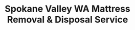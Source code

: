 ---
layout: location.njk
title: Spokane Valley WA Mattress Removal & Disposal Service
description: Professional mattress removal in Spokane Valley, WA. Next-day pickup  Serving Spokane suburb families, healthcare workers, and suburban communities.
permalink: /mattress-removal/washington/spokane/spokane-valley/
city: Spokane Valley
state: Washington
stateSlug: washington
parentMetro: Spokane
tier: 2
coordinates:
  lat: 47.6730
  lng: -117.2396
pricing:
  startingPrice: 125
  single: 125
  queen: 155
  king: 180
  boxSpring: 30
neighborhoods:
  - name: Spokane Valley Mall Area
    zipCodes: ["99212"]
  - name: Central Valley School District
    zipCodes: ["99206", "99212"]
  - name: East Valley
    zipCodes: ["99216", "99037"]
  - name: West Valley
    zipCodes: ["99027", "99206"]
  - name: Spokane River Corridor
    zipCodes: ["99212", "99206"]
  - name: University Road Area
    zipCodes: ["99206", "99212"]
  - name: Sullivan Road Corridor
    zipCodes: ["99037", "99216"]
  - name: Plantes Ferry Area
    zipCodes: ["99016", "99037"]
  - name: Mirabeau Point
    zipCodes: ["99016", "99212"]
  - name: Centennial Trail District
    zipCodes: ["99206", "99212", "99216"]
zipCodes: ["99206", "99212", "99016", "99216", "99037", "99027"]
recyclingPartners:
  - Sunshine Disposal and Recycling
  - Spokane Valley Transfer Station
  - Spokane County Valley Transfer Station
localRegulations: Spokane Valley contracts with Sunshine Disposal and Recycling for waste services. Mattresses require special disposal through transfer stations - the Spokane Valley Transfer Station offers free self-haul recycling while the County Valley Transfer Station accepts mattresses with fees. Professional pickup services provide convenient alternatives to transfer station trips for busy suburban families.
nearbyCities:
  - name: Spokane
    slug: spokane
    distance: 12
    isSuburb: false
  - name: Seattle
    slug: seattle
    distance: 280
    isSuburb: false
  - name: Tacoma
    slug: tacoma
    distance: 300
    isSuburb: false
  - name: Bellingham
    slug: bellingham
    distance: 350
    isSuburb: false
reviews:
  count: 189
  featured:
    - text: "Providence Health shift change at 7am meant I needed early pickup. Team arrived at 6:30 with guest mattress gone before my commute started. Perfect for us healthcare workers with unusual schedules."
      author: "Rachel K."
      neighborhood: "University Road Area"
    - text: "Moving from Mirabeau Point townhouse to downtown Spokane apartment. Old king mattress wouldn't fit in the elevator. Called these folks Tuesday, gone Wednesday morning. Made suburban to city transition seamless."
      author: "Tom R."
      neighborhood: "Mirabeau Point"
    - text: "Central Valley High grad moving to college. Parents needed the bedroom mattress gone for home office conversion. Quick and professional service."
      author: "Sarah M."
      neighborhood: "Central Valley School District"
faqs:
  - question: "How quickly can you pick up mattresses in Spokane Valley?"
    answer: "We offer next-day service throughout Spokane Valley and the greater Spokane metro area. Our team schedules around healthcare worker shifts, suburban family needs, and school district calendars for convenient pickup times."
  - question: "Do you serve all Spokane Valley neighborhoods and suburban areas?"
    answer: "Absolutely! We serve Spokane Valley Mall area, Central Valley School District neighborhoods, East and West Valley communities, and all Spokane Valley suburban areas. Same professional service throughout the city."
  - question: "What's included in your Spokane Valley mattress removal pricing?"
    answer: "Our $125-$180 pricing includes pickup from any location in your home, professional removal, and proper disposal through Spokane County approved facilities. Stairs are $10/flight additional."
  - question: "Can you work around healthcare schedules and suburban family routines?"
    answer: "Yes, we understand Spokane Valley's healthcare workforce at Providence and suburban family schedules. We offer flexible appointments including early morning, evening, and weekend slots to accommodate shift workers and family needs."
  - question: "Are you licensed to operate in Spokane County?"
    answer: "Yes, we're fully licensed and insured to provide waste removal services throughout Spokane County, including Spokane Valley, with all required commercial hauler registration and compliance documentation."
  - question: "How do you handle Spokane Valley's waste management system?"
    answer: "We coordinate with Sunshine Disposal and Recycling services and county transfer stations, ensuring proper disposal and eliminating the hassle of transfer station trips for busy suburban families."
  - question: "Do you serve families with school-age children and suburban communities?"
    answer: "Absolutely! We regularly serve Central Valley School District families, suburban neighborhoods, and all Spokane Valley communities. We understand family schedules and coordinate around school activities and suburban routines."
  - question: "Can you navigate Spokane Valley's suburban layout and access?"
    answer: "Our team is experienced with Spokane Valley's suburban neighborhoods, townhouse complexes, and residential access requirements. We efficiently serve both established and newer suburban developments throughout the city."
schema:
  "@context": "https://schema.org"
  "@type": "LocalBusiness"
  "name": "A Bedder World Spokane Valley"
  "image": "https://abedderworld.com/images/mattress-removal-spokane-valley.jpg"
  "description": "Professional mattress removal and disposal service in Spokane Valley, WA. Licensed, insured, and compliant with Spokane County regulations."
  "address":
    "@type": "PostalAddress"
    "addressLocality": "Spokane Valley"
    "addressRegion": "WA"
    "postalCode": "99212"
    "addressCountry": "US"
  "geo":
    "@type": "GeoCoordinates"
    "latitude": 47.6730
    "longitude": -117.2396
  "telephone": "+17202636094"
  "priceRange": "$125-$180"
  "areaServed":
    "@type": "GeoCircle"
    "name": "Spokane Valley Washington"
    "geoRadius": 20000
  "aggregateRating":
    "@type": "AggregateRating"
    "ratingValue": 4.9
    "reviewCount": 189
  "serviceType": ["Mattress Removal", "Bed Disposal", "Furniture Removal"]
pageContent:
  heroDescription: "Professional mattress removal serving Spokane Valley's growing suburban community. With over 1 million mattresses recycled nationwide, we provide expert service for families, healthcare workers, and all Spokane metro residents."
  aboutService: |
    <p>Spokane Valley became Washington's 9th largest city overnight when it incorporated in 2001, instantly creating a suburban powerhouse of 111,000+ residents. From families drawn by Central Valley School District's reputation to Providence Health workers seeking affordable housing with easy downtown commutes, this community values convenience and family life along the 37-mile Centennial Trail system.</p>

    <p>We handle everything from Spokane Valley Mall area apartment turnovers to family home upgrades near Mirabeau Point Park. Our team navigates suburban townhouse complexes, coordinates with school calendar moves (Central Valley High ranks 92nd statewide), and works around Providence Health's shift schedules. Whether it's a waterbed removal from an established Plantes Ferry home or clearing student furniture before Central Valley graduation moves, we adapt to this community's suburban rhythms.</p>

    <p>Unlike transfer station trips to University Road or Sullivan Road facilities, our service comes directly to your door. We handle Sunshine Disposal coordination, eliminate the hassle of loading mattresses into family vehicles, and ensure proper recycling through Spokane County's specialized facilities.</p>
  serviceAreasIntro: "Our comprehensive Spokane Valley coverage spans from Spokane Valley Mall commercial areas to residential neighborhoods along the Spokane River, serving the suburban families and professionals who choose this thriving community."
  regulationsCompliance: "Mattresses cannot be disposed of in regular household garbage in Spokane Valley and require special handling through county transfer stations or professional services. Our team coordinates with Sunshine Disposal and Recycling, manages transfer station requirements, and eliminates the hassle of suburban residents making multiple trips for proper disposal."
  environmentalImpact: |
    <p>Spokane Valley's environmentally conscious suburban community benefits from advanced mattress recycling practices that support both family sustainability values and regional environmental protection. Spokane County's waste management system processes materials through specialized recycling facilities, recovering steel springs, memory foam components, and textiles for industrial reuse applications.</p>

    <p>Working directly with Sunshine Disposal and county-approved facilities, we ensure 85% of mattress materials avoid landfill disposal through established recycling networks. Our process supports Spokane Valley's commitment to environmental responsibility, from Centennial Trail maintenance to preserving the natural beauty that attracts families to suburban living.</p>

    <p>For families, healthcare workers, and all residents committed to environmental stewardship, our service provides measurable waste diversion that supports both personal and community sustainability goals. Each mattress processed represents approximately 65 pounds of material recovered through approved recycling channels rather than contributing to regional waste capacity concerns.</p>
  howItWorksScheduling: "Schedule pickup times that work with your suburban lifestyle - whether you're coordinating around school schedules, healthcare shifts, or family activities. We offer flexible appointments including early morning, evening, and weekend slots."
  howItWorksService: "Our team arrives equipped for Spokane Valley's suburban housing landscape - from single-family homes to townhouse complexes and apartment communities. We handle HOA requirements, family access needs, and navigate residential logistics professionally."
  howItWorksDisposal: "All mattresses are transported to Spokane County approved facilities through coordination with Sunshine Disposal and transfer stations. We handle all documentation, fees, and ensure compliance with county environmental standards."
  sidebarStats:
    mattressesRemoved: "2100"
---
